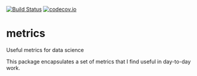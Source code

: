 [![Build Status](https://travis-ci.org/max-graham/metrics.svg?branch=master)](https://travis-ci.org/max-graham/metrics)
[![codecov.io](https://codecov.io/github/max-graham/metrics/coverage.svg?branch=master)](https://codecov.io/github/max-graham/metrics?branch=master)
# metrics
Useful metrics for data science

This package encapsulates a set of metrics that I find useful in day-to-day work.
